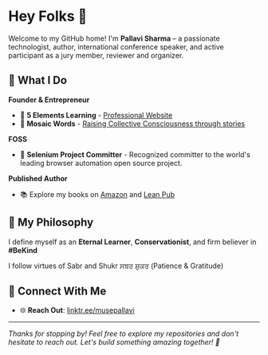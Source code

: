 # Hey Folks 👋

Welcome to my GitHub home! I'm **Pallavi Sharma** – a passionate technologist, author, international conference speaker, 
and active participant as a jury member, reviewer and organizer.

## 🚀 What I Do

**Founder & Entrepreneur**
- 🌟 **5 Elements Learning** - [Professional Website](https://5elementslearning.dev/)
- 📝 **Mosaic Words** - [Raising Collective Consciousness through stories](https://mosaicwords.com/)

**FOSS**
- 🤖 **Selenium Project Committer** - Recognized committer to the world's leading browser automation open source project.

**Published Author**
- 📚 Explore my books on [Amazon](https://www.amazon.com/author/pallavisharma) and [Lean Pub](https://leanpub.com/u/pallavi-sharma)
  
## 🌱 My Philosophy

I define myself as an **Eternal Learner**, **Conservationist**, and firm believer in **#BeKind**

I follow virtues of Sabr and Shukr ਸਬਰ ਸ਼ੁਕਰ (Patience & Gratitude)

## 🔗 Connect With Me

- 🌐 **Reach Out**: [linktr.ee/musepallavi](https://linktr.ee/musepallavi)

---

*Thanks for stopping by! Feel free to explore my repositories and don't hesitate to reach out. Let's build something amazing together! 🌟*
<!--
**pallavigitwork/pallavigitwork** is a ✨ _special_ ✨ repository because its `README.md` (this file) appears on your GitHub profile.

Here are some ideas to get you started:

- 🔭 I’m currently working on ...
- 🌱 I’m currently learning ...
- 👯 I’m looking to collaborate on ...
- 🤔 I’m looking for help with ...
- 💬 Ask me about ...
- 📫 How to reach me: ...
- 😄 Pronouns: ...
- ⚡ Fun fact: ...
-->

